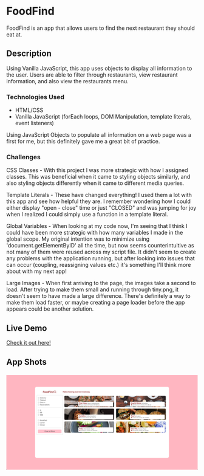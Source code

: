 # FoodFind

FoodFind is an app that allows users to find the next restaurant they should eat at.

## Description

Using Vanilla JavaScript, this app uses objects to display all information to the user. Users are able to filter through restaurants, view restaurant information, and also view the restaurants menu. 

### Technologies Used
- HTML/CSS
- Vanilla JavaScript (forEach loops, DOM Manipulation, template literals, event listeners)

Using JavaScript Objects to populate all information on a web page was a first for me, but this definitely gave me a great bit of practice.

### Challenges
CSS Classes - With this project I was more strategic with how I assigned classes. This was beneficial when it came to styling objects similarly, and also styling objects differently when it came to different media queries.

Template Literals - These have changed everything! I used them a lot with this app and see how helpful they are. I remember wondering how I could either display "open - close" time or just "CLOSED" and was jumping for joy when I realized I could simply use a function in a template literal.

Global Variables - When looking at my code now, I'm seeing that I think I could have been more strategic with how many variables I made in the global scope. My original intention was to minimize using 'document.getElementByID' all the time, but now seems counterintuitive as not many of them were reused across my script file. It didn't seem to create any problems with the application running, but after looking into issues that can occur (coupling, reassigning values etc.) it's something I'll think more about with my next app!

Large Images - When first arriving to the page, the images take a second to load. After trying to make them small and running through tiny.png, it doesn't seem to have made a large difference. There's definitely a way to make them load faster, or maybe creating a page loader before the app appears could be another solution.

## Live Demo
[Check it out here!](https://danacarroll.com/foodFind)

## App Shots
###
![Alt text](/images/ss-appHome.png?raw=true "App Home")
